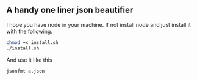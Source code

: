 ## A handy one liner json beautifier

I hope you have node in your machine. If not install node and just install it with the following.

```bash
chmod +x install.sh 
./install.sh
```
And use it like this
```bash
jsonfmt a.json
```
